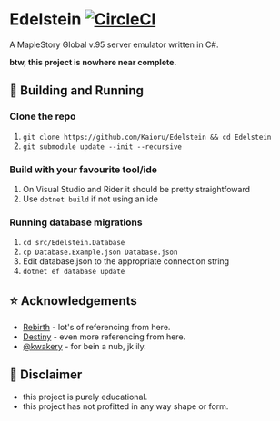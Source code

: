 # Edelstein [![CircleCI](https://circleci.com/gh/Kaioru/Edelstein.svg?style=svg)](https://circleci.com/gh/Kaioru/Edelstein)
A MapleStory Global v.95 server emulator written in C#.

**btw, this project is nowhere near complete.**

## 🔨 Building and Running
### Clone the repo
1. ```git clone https://github.com/Kaioru/Edelstein && cd Edelstein```
2. ```git submodule update --init --recursive```
### Build with your favourite tool/ide
1. On Visual Studio and Rider it should be pretty straightfoward
2. Use ```dotnet build``` if not using an ide
### Running database migrations
1. ```cd src/Edelstein.Database```
2. ```cp Database.Example.json Database.json```
3. Edit database.json to the appropriate connection string
4. ```dotnet ef database update```

## ⭐️ Acknowledgements
* [Rebirth](https://github.com/RajanGrewal/Rebirth) - lot's of referencing from here.
* [Destiny](https://github.com/Fraysa/Destiny) - even more referencing from here.
* [@kwakery](https://github.com/kwakery) - for bein a nub, jk ily.

## 🚨 Disclaimer
* this project is purely educational.
* this project has not profitted in any way shape or form.
